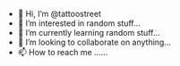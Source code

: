 - 👋 Hi, I’m @tattoostreet
- 👀 I’m interested in random stuff...
- 🌱 I’m currently learning random stuff...
- 💞️ I’m looking to collaborate on anything...
- 📫 How to reach me ......

<!---
tattoostreet/tattoostreet is a ✨ special ✨ repository because its `README.md` (this file) appears on your GitHub profile.
You can click the Preview link to take a look at your changes.
--->
